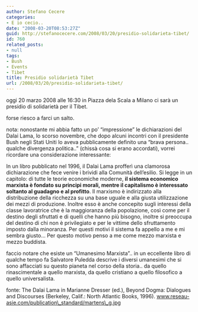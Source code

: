 ```yaml
---
author: Stefano Cecere
categories:
- E io cecio..
date: "2008-03-20T08:53:27Z"
guid: http://stefanocecere.com/2008/03/20/presidio-solidarieta-tibet/
id: 760
related_posts:
- null
tags:
- Bush
- Events
- Tibet
title: Presidio solidarietà Tibet
url: /2008/03/20/presidio-solidarieta-tibet/
---
```


oggi 20 marzo 2008 alle 16:30 in Piazza dela Scala a Milano ci sarà un presidio di solidarietà per il Tibet.
  
forse riesco a farci un salto.

nota: nonostante mi abbia fatto un po&#8217; &#8220;impressione&#8221; le dichiarazioni del Dalai Lama, lo scorso novembre, che dopo alcuni incontri con il presidente Bush negli Stati Uniti lo aveva pubblicamente definito una &#8220;brava persona.. qualche divergenza politica..&#8221; (chissà cosa si erano accordati), vorrei ricordare una considerazione interessante:
  
In un libro pubblicato nel 1996, il Dalai Lama profferì una clamorosa dichiarazione che fece venire i brividi alla Comunità dell’esilio. Si legge in un capitolo: di tutte le teorie economiche moderne, **il sistema economico marxista è fondato su principi morali, mentre il capitalismo è interessato soltanto al guadagno e al profitto**. Il marxismo è indirizzato alla distribuzione della ricchezza su una base uguale e alla giusta utilizzazione dei mezzi di produzione. Inoltre esso è anche concepito sugli interessi della classe lavoratrice che è la maggioranza della popolazione, così come per il destino degli sfruttati e di quelli che hanno più bisogno, inoltre si preoccupa del destino di chi non è privilegiato e per le vittime dello sfruttamento imposto dalla minoranza. Per questi motivi il sistema fa appello a me e mi sembra giusto&#8230; Per questo motivo penso a me come mezzo marxista e mezzo buddista.

faccio notare che esiste un &#8220;Umanesimo Marxista&#8221;.. in un eccellente libro di qualche tempo fa Salvatore Puledda descrive i diversi umanesimi che si sono affacciati su questo pianeta nel corso della storia.. da quello rinascimentale a quello marxista, da quello cristiano a quello filosofico a quello universalista.

fonte: The Dalai Lama in Marianne Dresser (ed.), Beyond Dogma: Dialogues and Discourses (Berkeley, Calif.: North Atlantic Books, 1996). www.reseau-asie.com/publication\_standard/martens\_g.jpg